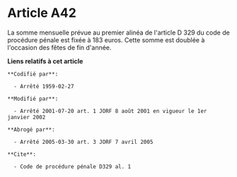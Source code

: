 # Article A42

La somme mensuelle prévue au premier alinéa de l'article D 329 du code de procédure pénale est fixée à 183 euros. Cette somme
est doublée à l'occasion des fêtes de fin d'année.

**Liens relatifs à cet article**

	**Codifié par**:

	  - Arrêté 1959-02-27

	**Modifié par**:

	  - Arrêté 2001-07-20 art. 1 JORF 8 août 2001 en vigueur le 1er janvier 2002

	**Abrogé par**:

	  - Arrêté 2005-03-30 art. 3 JORF 7 avril 2005

	**Cite**:

	  - Code de procédure pénale D329 al. 1
